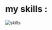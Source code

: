 <h1>my skills : </h1>
<img src="https://skillicons.dev/icons?i=html,css,bootstrap,tailwindcss,js, typescriptreact,github,cs,dotnet,nodejs,mongodb,python,django,flask" alt="skills"/>
